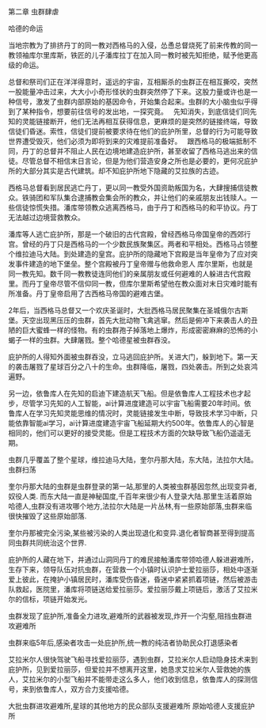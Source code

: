 第二章   虫群肆虐

哈德的命运

当地宗教为了排挤丹丁的同一教对西格马的入侵，怂恿总督烧死了前来传教的同一教领袖库尔里库斯，铁匠的儿子潘库拉丁在加入同一教时被先知拒绝，赋予他更高级的命运。

总督和祭司们正在洋洋得意时，遥远的宇宙，互相厮杀的虫群正在相互撕咬，突然一股能量冲击过来，大大小小奇形怪状的虫群突然停了下来。这股力量或许也是一种信号，激发了虫群内部原始的基因命令，开始集合起来。虫群的大小脑虫似乎得到了某种指令，想要前往信号的发出地，一探究竟。
 
先知消失，到底信徒们同先知的灵能链接断开，他们无法再相互获得信息，更麻烦的是突然的链接终端，导致信徒们昏迷。索性，信徒们提前被要求待在他们的庇护所里，总督的行为可能导致世界遭受毁灭，他们必须为即将到来的灾难提前准备好。
 
跟西格马的极端抵制不同，丹丁的总督并不阻止人民在边境地建造庇护所，甚至收留了西格马逃出来的信徒。尽管总督不相信末日言论，但是为他们营造安身之所也是必要的，更何况庇护所的大部分其实是古代建筑。却不知庇护所地下隐藏的艾拉族的古迹。

西格马总督看到居民逃亡丹丁，更以同一教受外国资助叛国为名，大肆搜捕信徒教众。铁骑团和军队集合逮捕教会集会所的教众，并让他们的亲戚朋友出钱赎人。一些信徒惊慌失措。潘库带领教众逃离西格马，由于丹丁和西格马的和平协议。丹丁无法越过边境营救教众。

潘库等人逃亡庇护所，那是一个破旧的古代宫殿，曾经西格马帝国皇帝的西郊行宫。曾经的丹丁只是西格马的一个少数民族聚集区。两者和平相处。西格马占领整个维拉迪马大陆。到处建造的皇宫。庇护所的隐藏地下宫殿是当年皇帝为了应对突发事件建造的地下堡垒。整个宫殿被丹丁皇帝赠与他救命恩人 库尔里斯，也就是同一教先知。数千同一教教徒连同他们的亲属朋友或任何避难的人躲进古代宫殿里。而丹丁皇帝尽管不信仰同一教，但库尔里斯希望他在教众面对末日灾难时能有所准备。丹丁皇帝启用了古西格马帝国的避难古堡。

2年后，当西格马总督又一个欢庆圣诞时，大批西格马居民聚集在圣城俄尔古斯堡。天空出现黑压压的虫群，首先大批动物飞禽逃窜。然后是俯冲下来袭击人的丑陋的巨大蜜蜂一样的怪物。有的虫群孢子掉落地上爆炸，形成密密麻麻的恐怖的小蝎子一样的虫群。大肆屠戮。整个哈德星被虫群吞没。

庇护所的人得知外面被虫群吞没，立马逃回庇护所。关进大门，躲到地下。第一天的袭击屠戮了星球百分之八十的生命。虫群降临，屠戮，四处袭击。所到之处哀鸿遍野。

另一边，依鲁库人在先知的启迪下建造航天飞船。但是依鲁库人工程技术也才起步，尽管学习先知的人工智能，ai计算进度建造可以宇宙飞船需要20年时间。依鲁库人在学习先知灵能思维的情况时，灵能链接发生中断，导致技术学习中断，只能依靠智能ai学习，ai计算进度建造宇宙飞船延期大约500年。依鲁库人的心智是相同的，他们可以更好的接受灵能。但是工程技术方面的欠缺导致飞船仍遥遥无期。

虫群几乎覆盖了整个星球，维拉迪马大陆，奎尔丹那大陆，东大陆，法拉尔大陆。虫群扫荡

奎尔丹那大陆的虫群是虫群登录的第一站,那里的人类被虫群基因忽然,出现变异者,奴役人类. 而东大陆一直是神秘国度,千百年来很少有人登录大陆.那里生活着原始哈德人,虫群没有进攻哪个地方,法拉尔大陆是一片丛林,有一些原始部落,虫群来临很快摧毁了这些原始部落.

奎尔丹那被完全污染,某些被污染的人类出现退化和变异.退化者智商甚至得到提高同虫群共同统治这个世界.


庇护所的人藏在地下，并通过山洞同丹丁的难民接触潘库带领哈德人躲进避难所，生存下来，领导队伍对抗虫群，在营救一个小镇时认识护士爱拉丽莎，相处中逐渐爱上彼此，在掩护小镇居民时，潘库受伤昏迷，昏迷中紧紧抓着项链，然后被游击队救起，医院里，潘库将项链送给爱拉丽莎。爱拉丽莎戴上项链后，激活了艾拉米尔的信标，项链开始发光。

虫群发现了庇护所,准备全力进攻,避难所的武器被发现,炸开一个沟壑,阻挡虫群进攻避难所

虫群来临5年后,感染者攻击一处庇护所,统一教的纯洁者协助民众打退感染者


艾拉米尔人很快驾驶飞船寻找爱拉丽莎，遇到虫群，艾拉米尔人启动隐身技术来到庇护所，见到爱拉丽莎，但爱拉并不想离开这里，她恳求艾拉米尔人营救她的族人，艾拉米尔的小型飞船并不能带走这么多人，他们收到信息，依鲁库人的探测信号，来到依鲁库人，双方合力支援哈德。


大批虫群进攻避难所,星球的其他地方的民众部队支援避难所
原始哈德人支援庇护所
